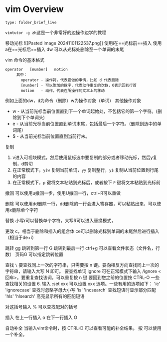 # vim Overview
 
```ccard
type: folder_brief_live
```

`vimtutor -g zh`这是一个非常好的边操作边学的教程

移动光标
![[Pasted image 20241101122537.png]]
使用i在==光标前==插入
使用a在==光标后==插入
dw 可以从光标处删除至一个单词的末尾

vim 命令的基本格式
```
operator   [number]   motion
     其中：
       operator - 操作符，代表要做的事情，比如 d 代表删除
       [number] - 可以附加的数字，代表动作重复的次数，0表示回到行首
       motion   - 动作，代表在所操作的文本上的移动
```

例如上面的dw，d为命令（删除）w为操作对象（单词）
其他操作对象
- w - 从当前光标当前位置直到下一个单词起始处，不包括它的第一个字符。(删除到下个单词头)
- e - 从当前光标当前位置直到单词末尾，包括最后一个字符。（删除到选中的单词尾）
- $ - 从当前光标当前位置直到当前行末。

复制
1. v进入可视块模式，然后使用鼠标选中要复制的部分或者移动光标，然后y复制，d剪切
2. 在正常模式下，`yiw` 复制当前单词，`yy` 复制整行，`y$` 复制从当前位置到行尾的内容
3. 在正常模式下，`p` 键将文本粘贴到光标后，或者按下 `P` 键将文本粘贴到光标前

撤回
可以使用u撤回一步，使用U撤回一行，ctrl+R可以重做

删除
可以使用dd删除一行，dd删除的一行会进入寄存器，可以粘贴出来，可以使用x删除单个字符

替换
小写r可以替换单个字符，大写R可以进入替换模式，

更改
c，相当于删除和插入的组合体
ce可以删除光标到单词的末尾然后进行插入（相当于de+i）

跳转
gg 跳转到第一行
G 跳转到最后一行
ctrl+g 可以查看文件状态（文件名，行数）
页码G 可以指定跳转位置

查找
`\`
要查找同上一次的字符串，只需要按 n 键。要向相反方向查找同上一次的字符串，请输入大写 N 即可。
	要查找单词 ignore 可在正常模式下输入 /ignore <回车>。要重复查找该词，可以重复按 n 键
要回到您之前的位置按 CTRL-O 
一些查找相关的设置
  6. 输入 :set xxx 可以设置 xxx 选项。一些有用的选项如下：
        'ic' 'ignorecase'       查找时忽略字母大小写
        'is' 'incsearch'        查找短语时显示部分匹配
        'hls' 'hlsearch'        高亮显示所有的匹配短语

对这括号输入 % 可以查找配对的括号

插入
在上一行插入 o
在下一行插入 O

自动补全
当输入vim命令时，按 CTRL-D 可以查看可能的补全结果。
     按 <TAB> 可以使用一个补全。